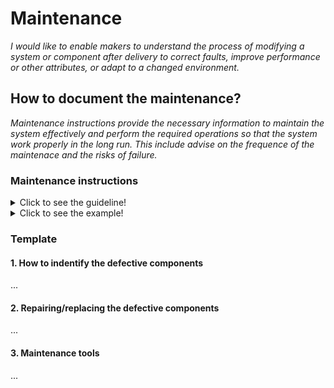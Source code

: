 # **Maintenance**

*I would like to enable makers to understand the process of modifying a system or component after delivery to correct faults, improve performance or other attributes, or adapt to a changed environment.*

## **How to document the maintenance?**

*Maintenance instructions provide the necessary information to maintain the system effectively and perform the required operations so that the system work properly in the long run. This include advise on the frequence of the maintenace and the risks of failure.*

 ### **Maintenance instructions** 
<details>
  <summary>Click to see the guideline!</summary>
 
  - **Definition:** *A maintenance instruction is a technical communication document intended to give recommendations and necessary information to maintain the system effectively.*

  ```
What does include the documentation of maintenance instructions? 

1. How to indentify the defective components 
   - Outline the main troubleshoutings of the system components 
   - Identify how to detect a defective component
2. Repairing/replacing the defective components
    - Step-by-step procedures describing the mantenance sequence (prefered video or photo sequence)
    - reference to the 4. Manufacturing section where one can find the manufacturing instructions rebuild the defective parts
3. Maintenance tools.
    - Various tools necessary to perform the maintenance operation


How to visualize the process of maintenance ?
  
 1. Images 
 2. Videos 

```
</details>

<details>
  <summary>Click to see the example!</summary>

#### *Example 1:* [FarmBot Genesis V1.5](https://genesis.farm.bot/v1.5/Extras/maintenance)
</details>

### Template
 
 #### 1. How to indentify the defective components 
 ...
 #### 2. Repairing/replacing the defective components
 ...
 #### 3. Maintenance tools
 ...
 
